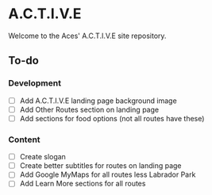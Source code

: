 # A.C.T.I.V.E
Welcome to the Aces' A.C.T.I.V.E site repository.

## To-do

### Development
- [ ] Add A.C.T.I.V.E landing page background image
- [ ] Add Other Routes section on landing page
- [ ] Add sections for food options (not all routes have these)

### Content
- [ ] Create slogan
- [ ] Create better subtitles for routes on landing page
- [ ] Add Google MyMaps for all routes less Labrador Park
- [ ] Add Learn More sections for all routes